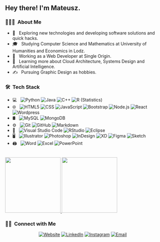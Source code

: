 
<h2> Hey there! I'm Mateusz.</h2>

<h3> 👨🏻‍💻 &nbsp;About Me </h3>

- 🤔 &nbsp; Exploring new technologies and developing software solutions and quick hacks.
- 🎓 &nbsp; Studying Computer Science and Mathematics at University of Humanities and Economics in Lodz.
- 💼 &nbsp; Working as a Web Developer at Single Origin.
- 🌱 &nbsp; Learning more about Cloud Architecture, Systems Design and Artificial Intelligence.
- ✍️ &nbsp; Pursuing Graphic Design as hobbies.

<h3> 🛠 &nbsp;Tech Stack</h3>

- 💻 &nbsp;
  ![Python](https://img.shields.io/badge/-Python-333333?style=flat&logo=python)
  ![Java](https://img.shields.io/badge/-Java-333333?style=flat&logo=Java&logoColor=007396)
  ![C++](https://img.shields.io/badge/-C++-333333?style=flat&logo=C%2B%2B&logoColor=00599C)
  ![R (Statistics)](https://img.shields.io/badge/-R-333333?style=flat&logo=R&logoColor=276DC3)
- 🌐 &nbsp;
  ![HTML5](https://img.shields.io/badge/-HTML5-333333?style=flat&logo=HTML5)
  ![CSS](https://img.shields.io/badge/-CSS-333333?style=flat&logo=CSS3&logoColor=1572B6)
  ![JavaScript](https://img.shields.io/badge/-JavaScript-333333?style=flat&logo=javascript)
  ![Bootstrap](https://img.shields.io/badge/-Bootstrap-333333?style=flat&logo=bootstrap&logoColor=563D7C)
  ![Node.js](https://img.shields.io/badge/-Node.js-333333?style=flat&logo=node.js)
  ![React](https://img.shields.io/badge/-React-333333?style=flat&logo=react)
  ![Wordpress](https://img.shields.io/badge/-Wordpress-333333?style=flat&logo=wordpress)
- 🛢 &nbsp;
  ![MySQL](https://img.shields.io/badge/-MySQL-333333?style=flat&logo=mysql)
  ![MongoDB](https://img.shields.io/badge/-MongoDB-333333?style=flat&logo=mongodb)
- ⚙️ &nbsp;
  ![Git](https://img.shields.io/badge/-Git-333333?style=flat&logo=git)
  ![GitHub](https://img.shields.io/badge/-GitHub-333333?style=flat&logo=github)
  ![Markdown](https://img.shields.io/badge/-Markdown-333333?style=flat&logo=markdown)
- 🔧 &nbsp;
  ![Visual Studio Code](https://img.shields.io/badge/-Visual%20Studio%20Code-333333?style=flat&logo=visual-studio-code&logoColor=007ACC)
  ![RStudio](https://img.shields.io/badge/-RStudio-333333?style=flat&logo=rstudio)
  ![Eclipse](https://img.shields.io/badge/-Eclipse-333333?style=flat&logo=eclipse-ide&logoColor=2C2255)
- 🖥 &nbsp;
  ![Illustrator](https://img.shields.io/badge/-Illustrator-333333?style=flat&logo=adobe-illustrator)
  ![Photoshop](https://img.shields.io/badge/-Photoshop-333333?style=flat&logo=adobe-photoshop)
  ![InDesign](https://img.shields.io/badge/-InDesign-333333?style=flat&logo=adobe-indesign)
  ![XD](https://img.shields.io/badge/-Xd-333333?style=flat&logo=adobe-xd)
  ![Figma](https://img.shields.io/badge/-Figma-333333?style=flat&logo=figma)
  ![Sketch](https://img.shields.io/badge/-Sketch-333333?style=flat&logo=sketch)
- 🖨 &nbsp;
  ![Word](https://img.shields.io/badge/-Word-333333?style=flat&logo=microsoft-word)
  ![Excel](https://img.shields.io/badge/-Excel-333333?style=flat&logo=microsoft-excel)
  ![PowerPoint](https://img.shields.io/badge/-PowerPoint-333333?style=flat&logo=microsoft-powerpoint)
<br/>

<a href="https://github.com/MWroblewsky">
  <img height="180em" src="https://github-readme-stats.vercel.app/api?username=MWroblewsky&theme=buefy&show_icons=true" />
  <img height="180em" src="https://github-readme-stats.vercel.app/api/top-langs/?username=MWroblewsky&theme=buefy&layout=compact" />
</a>

<br/>

<h3> 🤝🏻 &nbsp;Connect with Me </h3>

<p align="center">
<a href="https://www.mateuszwroblewsky.com/"><img alt="Website" src="https://img.shields.io/badge/Website-www.mateuszwroblewsky.com-blue?style=flat-square&logo=google-chrome"></a>
<a href="https://www.linkedin.com/in/mateusz-wr%C3%B3blewski-a42aba1b8/"><img alt="LinkedIn" src="https://img.shields.io/badge/LinkedIn-Mateusz%20Ernest%20Wróblewski-blue?style=flat-square&logo=linkedin"></a>
<a href="https://www.instagram.com/mewroblewsky/"><img alt="Instagram" src="https://img.shields.io/badge/Instagram-mewroblewsky-blue?style=flat-square&logo=instagram"></a>
<a href="mailto:mateuszwroblewsky@gmail.com"><img alt="Email" src="https://img.shields.io/badge/Email-mateuszwroblewsky@gmail.com-blue?style=flat-square&logo=gmail"></a>
</p>

